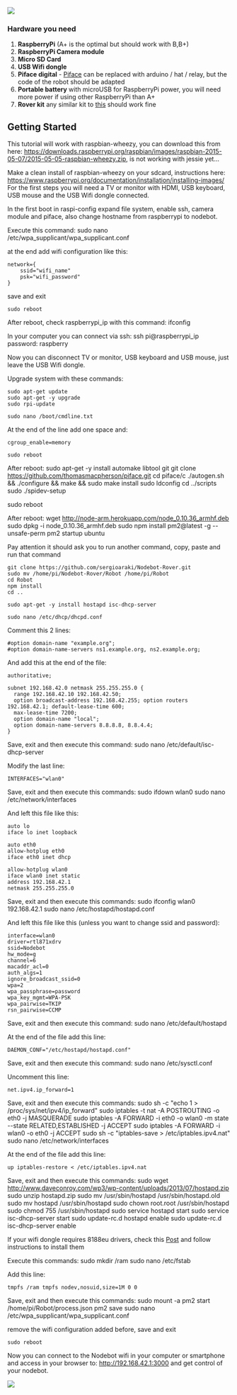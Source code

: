 ![](assets/rover.jpg)

### Hardware you need

1. **RaspberryPi** (A+ is the optimal but should work with B,B+)
2. **RaspberryPi Camera module**
3. **Micro SD Card** 
4. **USB Wifi dongle**
5. **Piface digital** - [Piface](http://www.piface.org.uk/products/piface_digital/) can be replaced with arduino / hat / relay, but the code of the robot should be adapted
6. **Portable battery** with microUSB for RaspberryPi power, you will need more power if using other RaspberryPi than A+
7. **Rover kit** any similar kit to [this](http://www.active-robots.com/4wd-atv-robot-chassis-kit) should work fine

## Getting Started

This tutorial will work with raspbian-wheezy, you can download this from here: https://downloads.raspberrypi.org/raspbian/images/raspbian-2015-05-07/2015-05-05-raspbian-wheezy.zip, is not working with jessie yet...

Make a clean install of raspbian-wheezy on your sdcard, instructions here: https://www.raspberrypi.org/documentation/installation/installing-images/
For the first steps you will need a TV or monitor with HDMI, USB keyboard, USB mouse and the USB Wifi dongle connected.

In the first boot in raspi-config expand file system, enable ssh, camera module and piface, also change hostname from raspberrypi to nodebot.

Execute this command:
	sudo nano /etc/wpa_supplicant/wpa_supplicant.conf

at the end add wifi configuration like this:

	network={
		ssid="wifi_name"
		psk="wifi_password"
	}

save and exit

	sudo reboot

After reboot, check raspberrypi_ip with this command: 
	ifconfig

In your computer you can connect via ssh:
ssh pi@raspberrypi_ip
password: raspberry

Now you can disconnect TV or monitor, USB keyboard and USB mouse, just leave the USB Wifi dongle.

Upgrade system with these commands:

	sudo apt-get update
	sudo apt-get -y upgrade
	sudo rpi-update

	sudo nano /boot/cmdline.txt

At the end of the line add one space and: 

	cgroup_enable=memory

	sudo reboot

After reboot:
	sudo apt-get -y install automake libtool git
	git clone https://github.com/thomasmacpherson/piface.git
	cd piface/c
	./autogen.sh && ./configure && make && sudo make install
	sudo ldconfig
	cd ../scripts
	sudo ./spidev-setup

sudo reboot

After reboot:
	wget http://node-arm.herokuapp.com/node_0.10.36_armhf.deb
	sudo dpkg -i node_0.10.36_armhf.deb
	sudo npm install pm2@latest -g --unsafe-perm
	pm2 startup ubuntu

Pay attention it should ask you to run another command, copy, paste and run that command

	git clone https://github.com/sergioaraki/Nodebot-Rover.git
	sudo mv /home/pi/Nodebot-Rover/Robot /home/pi/Robot
	cd Robot
	npm install
	cd ..

	sudo apt-get -y install hostapd isc-dhcp-server

	sudo nano /etc/dhcp/dhcpd.conf

Comment this 2 lines:

	#option domain-name "example.org";
	#option domain-name-servers ns1.example.org, ns2.example.org;

And add this at the end of the file:

	authoritative;

	subnet 192.168.42.0 netmask 255.255.255.0 { 
	  range 192.168.42.10 192.168.42.50;
	  option broadcast-address 192.168.42.255; option routers 192.168.42.1; default-lease-time 600;
	  max-lease-time 7200;
	  option domain-name "local";
	  option domain-name-servers 8.8.8.8, 8.8.4.4;
	}

Save, exit and then execute this command:
	sudo nano /etc/default/isc-dhcp-server

Modify the last line:

	INTERFACES="wlan0"

Save, exit and then execute this commands:
	sudo ifdown wlan0
	sudo nano /etc/network/interfaces

And left this file like this:

	auto lo
	iface lo inet loopback

	auto eth0
	allow-hotplug eth0
	iface eth0 inet dhcp

	allow-hotplug wlan0
	iface wlan0 inet static
	address 192.168.42.1
	netmask 255.255.255.0

Save, exit and then execute this commands:
	sudo ifconfig wlan0 192.168.42.1
	sudo nano /etc/hostapd/hostapd.conf

And left this file like this (unless you want to change ssid and password):

	interface=wlan0
	driver=rtl871xdrv
	ssid=Nodebot
	hw_mode=g
	channel=6
	macaddr_acl=0
	auth_algs=1
	ignore_broadcast_ssid=0
	wpa=2
	wpa_passphrase=password
	wpa_key_mgmt=WPA-PSK
	wpa_pairwise=TKIP
	rsn_pairwise=CCMP

Save, exit and then execute this command:
	sudo nano /etc/default/hostapd

At the end of the file add this line:

	DAEMON_CONF="/etc/hostapd/hostapd.conf"

Save, exit and then execute this command:
	sudo nano /etc/sysctl.conf

Uncomment this line:

	net.ipv4.ip_forward=1

Save, exit and then execute this commands:
	sudo sh -c "echo 1 > /proc/sys/net/ipv4/ip_forward"
	sudo iptables -t nat -A POSTROUTING -o eth0 -j MASQUERADE
	sudo iptables -A FORWARD -i eth0 -o wlan0 -m state --state RELATED,ESTABLISHED -j ACCEPT
	sudo iptables -A FORWARD -i wlan0 -o eth0 -j ACCEPT
	sudo sh -c "iptables-save > /etc/iptables.ipv4.nat"
	sudo nano /etc/network/interfaces

At the end of the file add this line:

	up iptables-restore < /etc/iptables.ipv4.nat

Save, exit and then execute this commands:
	sudo wget http://www.daveconroy.com/wp3/wp-content/uploads/2013/07/hostapd.zip
	sudo unzip hostapd.zip 
	sudo mv /usr/sbin/hostapd /usr/sbin/hostapd.old
	sudo mv hostapd /usr/sbin/hostapd
	sudo chown root.root /usr/sbin/hostapd
	sudo chmod 755 /usr/sbin/hostapd
	sudo service hostapd start
	sudo service isc-dhcp-server start
	sudo update-rc.d hostapd enable
	sudo update-rc.d isc-dhcp-server enable

If your wifi dongle requires 8188eu drivers, check this [Post](https://www.raspberrypi.org/forums/viewtopic.php?p=462982) and follow instructions to install them

Execute this commands:
	sudo mkdir /ram
	sudo nano /etc/fstab

Add this line:

	tmpfs /ram tmpfs nodev,nosuid,size=1M 0 0 

Save, exit and then execute this commands:
	sudo mount -a
	pm2 start /home/pi/Robot/process.json
	pm2 save
	sudo nano /etc/wpa_supplicant/wpa_supplicant.conf

remove the wifi configuration added before, save and exit

	sudo reboot

Now you can connect to the Nodebot wifi in your computer or smartphone and access in your browser to: http://192.168.42.1:3000 and get control of your nodebot.

![](assets/web.png)